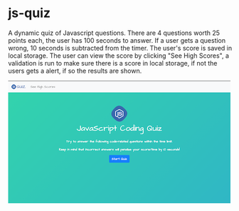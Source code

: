 # js-quiz
A dynamic quiz of Javascript questions. There are 4 questions worth 25 points each, the user has 100 seconds to answer. If a user gets a question wrong, 10 seconds is subtracted from the timer. The user's score is saved in local storage. The user can view the score by clicking "See High Scores", a validation is run to make sure there is a score in local storage, if not the users gets a  alert, if so the results are shown. 

![Screenshot](https://raw.githubusercontent.com/tedpedersen/js-quiz/master/img/screencap.png)
